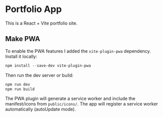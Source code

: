 # Portfolio App

This is a React + Vite portfolio site.

## Make PWA

To enable the PWA features I added the `vite-plugin-pwa` dependency. Install it locally:

```powershell
npm install --save-dev vite-plugin-pwa
```

Then run the dev server or build:

```powershell
npm run dev
npm run build
```

The PWA plugin will generate a service worker and include the manifest/icons from `public/icons/`. The app will register a service worker automatically (autoUpdate mode).